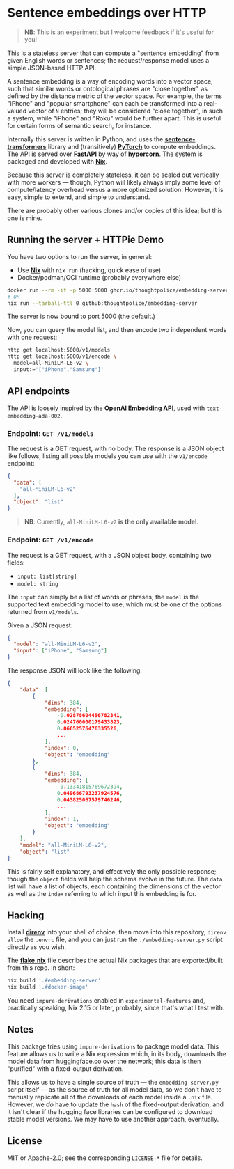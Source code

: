 # Sentence embeddings over HTTP

> **NB**: This is an experiment but I welcome feedback if it's useful for you!

This is a stateless server that can compute a "sentence embedding" from given
English words or sentences; the request/response model uses a simple JSON-based
HTTP API.

A sentence embedding is a way of encoding words into a vector space, such that
similar words or ontological phrases are "close together" as defined by the
distance metric of the vector space. For example, the terms "iPhone" and
"popular smartphone" can each be transformed into a real-valued vector of `N`
entries; they will be considered "close together", in such a system, while
"iPhone" and "Roku" would be further apart. This is useful for certain forms of
semantic search, for instance.

Internally this server is written in Python, and uses the
**[sentence-transformers]** library and (transitively) **[PyTorch]** to compute
embeddings. The API is served over **[FastAPI]** by way of **[hypercorn]**. The
system is packaged and developed with **[Nix]**.

Because this server is completely stateless, it can be scaled out vertically
with more workers &mdash; though, Python will likely always imply some level of
compute/latency overhead versus a more optimized solution. However, it is easy,
simple to extend, and simple to understand.

There are probably other various clones and/or copies of this idea; but this one
is mine.

[sentence-transformers]: https://www.sbert.net
[PyTorch]: https://pytorch.org
[FastAPI]: https://fastapi.tiangolo.com
[hypercorn]: https://hypercorn.readthedocs.io
[Nix]: https://nixos.org/nix

## Running the server + HTTPie Demo

You have two options to run the server, in general:

- Use **[Nix]** with `nix run` (hacking, quick ease of use)
- Docker/podman/OCI runtime (probably everywhere else)

```bash
docker run --rm -it -p 5000:5000 ghcr.io/thoughtpolice/embedding-server:latest
# OR
nix run --tarball-ttl 0 github:thoughtpolice/embedding-server
```

The server is now bound to port 5000 (the default.)

Now, you can query the model list, and then encode two independent words with
one request:

```bash
http get localhost:5000/v1/models
http get localhost:5000/v1/encode \
  model=all-MiniLM-L6-v2 \
  input:='["iPhone","Samsung"]'
```

## API endpoints

The API is loosely inspired by the **[OpenAI Embedding API][openai-api]**, used
with `text-embedding-ada-002`.

[openai-api]: https://platform.openai.com/docs/guides/embeddings/what-are-embeddings

### Endpoint: `GET /v1/models`

The request is a GET request, with no body. The response is a JSON object like
follows, listing all possible models you can use with the `v1/encode` endpoint:

```json
{
  "data": [
    "all-MiniLM-L6-v2"
  ],
  "object": "list"
}
```

> **NB**: Currently, `all-MiniLM-L6-v2` **is the only available model**.

### Endpoint: `GET /v1/encode`

The request is a GET request, with a JSON object body, containing two fields:

- `input: list[string]`
- `model: string`

The `input` can simply be a list of words or phrases; the `model` is the
supported text embedding model to use, which must be one of the options returned
from `v1/models`.

Given a JSON request:

```json
{
  "model": "all-MiniLM-L6-v2",
  "input": ["iPhone", "Samsung"]
}
```

The response JSON will look like the following:

```json
{
    "data": [
        {
            "dims": 384,
            "embedding": [
                -0.02878604456782341,
                0.024760600179433823,
                0.06652576476335526,
                ...
            ],
            "index": 0,
            "object": "embedding"
        },
        {
            "dims": 384,
            "embedding": [
                -0.13341815769672394,
                0.049686793237924576,
                0.043825067579746246,
                ...
            ],
            "index": 1,
            "object": "embedding"
        }
    ],
    "model": "all-MiniLM-L6-v2",
    "object": "list"
}
```

This is fairly self explanatory, and effectively the only possible response;
though the `object` fields will help the schema evolve in the future. The `data`
list will have a list of objects, each containing the dimensions of the vector
as well as the `index` referring to which input this embedding is for.

## Hacking

Install **[direnv]** into your shell of choice, then move into this repository,
`direnv allow` the `.envrc` file, and you can just run the
`./embedding-server.py` script directly as you wish.

The **[flake.nix](./flake.nix)** file describes the actual Nix packages that are
exported/built from this repo. In short:

```bash
nix build '.#embedding-server'
nix build '.#docker-image'
```

[direnv]: https://direnv.net

You need `impure-derivations` enabled in `experimental-features` and,
practically speaking, Nix 2.15 or later, probably, since that's what I test
with.

## Notes

This package tries using `impure-derivations` to package model data. This
feature allows us to write a Nix expression which, in its body, downloads the
model data from huggingface.co over the network; this data is then "purified"
with a fixed-output derivation.

This allows us to have a single source of truth &mdash; the
`embedding-server.py` script itself &mdash; as the source of truth for all model
data, so we don't have to manually replicate all of the downloads of each model
inside a `.nix` file. However, we _do_ have to update the `hash` of the
fixed-output derivation, and it isn't clear if the hugging face libraries can be
configured to download stable model versions. We may have to use another
approach, eventually.

## License

MIT or Apache-2.0; see the corresponding `LICENSE-*` file for details.

